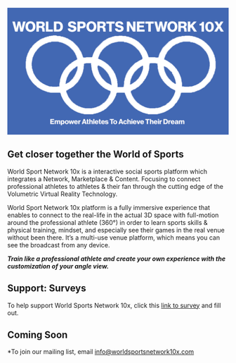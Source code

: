 


![](/images/leeslogojpeg.jpg)


       


## Get closer together the World of Sports

World Sport Network 10x is a interactive social sports platform which integrates a Network, Marketplace & Content. Focusing to connect professional athletes to athletes & their fan through the cutting edge of the Volumetric Virtual Reality Technology.

World Sport Network 10x platform is a fully immersive experience that enables to connect to the real-life in the actual 3D space with full-motion around the professional athlete (360°) in order to learn sports skills & physical training, mindset, and especially see their games in the real venue without been there. It’s a multi-use venue platform, which means you can see the broadcast from any device.

***Train like a professional athlete and create your own experience with the customization of your angle view.***

## Support: Surveys
To help support World Sports Network 10x, click this [link to survey](https://forms.gle/qCB7x28kM2rjUCCA6) and fill out.

## Coming Soon
*To join our mailing list, email info@worldsportsnetwork10x.com
